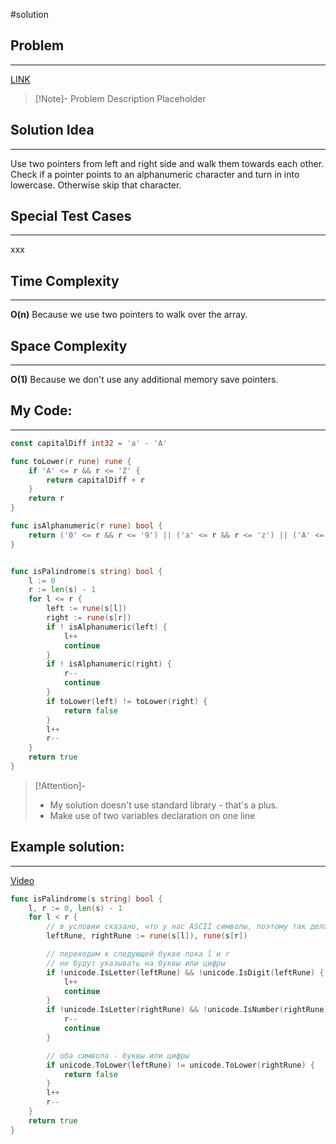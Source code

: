 #solution
## Problem
___
[LINK](PLACEHOLDER)

>[!Note]- Problem Description
> Placeholder


## Solution Idea
___
Use two pointers from left and right side and walk them towards each other. Check if a pointer points to an alphanumeric character and turn in into lowercase. Otherwise skip that character. 

## Special Test Cases
___
xxx

## Time Complexity
___
**O(n)** 
Because we use two pointers to walk over the array.

## Space Complexity
___
**O(1)**
Because we don't use any additional memory save pointers.


## My Code:
___
```go
const capitalDiff int32 = 'a' - 'A'

func toLower(r rune) rune {
    if 'A' <= r && r <= 'Z' {
        return capitalDiff + r
    }
    return r
}

func isAlphanumeric(r rune) bool {
    return ('0' <= r && r <= '9') || ('a' <= r && r <= 'z') || ('A' <= r && r <= 'Z')
}


func isPalindrome(s string) bool {
    l := 0
    r := len(s) - 1
    for l <= r {
        left := rune(s[l])
        right := rune(s[r])
        if ! isAlphanumeric(left) {
            l++
            continue
        }
        if ! isAlphanumeric(right) {
            r--
            continue
        }
        if toLower(left) != toLower(right) {
            return false
        }
        l++
        r--
    }
    return true
}
```

> [!Attention]-
> - My solution doesn't use standard library - that's a plus.
> - Make use of two variables declaration on one line


## Example solution:
___
[Video](https://kinescope.io/s9YYQkqxwKioSSPPXDNWrw)

```go
func isPalindrome(s string) bool {
    l, r := 0, len(s) - 1
    for l < r {
        // в условии сказано, что у нас ASCII символы, поэтому так делать можно
        leftRune, rightRune := rune(s[l]), rune(s[r])

        // переходим к следующей букве пока l и r
        // не будут указывать на буквы или цифры
        if !unicode.IsLetter(leftRune) && !unicode.IsDigit(leftRune) {
            l++
            continue
        }
        if !unicode.IsLetter(rightRune) && !unicode.IsNumber(rightRune) {
            r--
            continue
        }

        // оба символа - буквы или цифры
        if unicode.ToLower(leftRune) != unicode.ToLower(rightRune) {
            return false
        }
        l++
        r--
    }
    return true
}
```